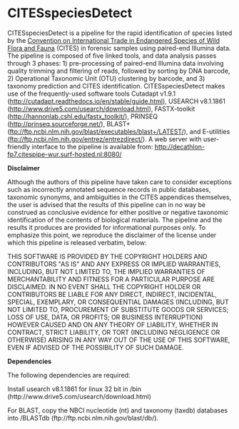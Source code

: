 # CITESspeciesDetect
CITESspeciesDetect is a pipeline for the rapid identification of species listed by the <a href="https://www.cites.org/">Convention on International Trade in Endangered Species of Wild Flora and Fauna</a> (CITES) in forensic samples using paired-end Illumina data. The pipeline is composed of five linked tools, and data analysis passes through 3 phases: 1) pre-processing of paired-end Illumina data involving quality trimming and filtering of reads, followed by sorting by DNA barcode, 2) Operational Taxonomic Unit (OTU) clustering by barcode, and 3) taxonomy prediction and CITES identification. CITESspeciesDetect makes use of the frequently-used software tools Cutadapt v1.9.1 (http://cutadapt.readthedocs.io/en/stable/guide.html), USEARCH v8.1.1861 (http://www.drive5.com/usearch/download.html), FASTX-toolkit (http://hannonlab.cshl.edu/fastx_toolkit/), PRINSEQ (http://prinseq.sourceforge.net/), BLAST+ (ftp://ftp.ncbi.nlm.nih.gov/blast/executables/blast+/LATEST/), and E-utilities (ftp://ftp.ncbi.nlm.nih.gov/entrez/entrezdirect/).
A web server with user-friendly interface to the pipeline is available from: http://decathlon-fp7.citespipe-wur.surf-hosted.nl:8080/


<strong>Disclaimer</strong>

Although the authors of this pipeline have taken care to consider exceptions such as incorrectly annotated sequence records in public databases, taxonomic synonyms, and ambiguities in the CITES appendices themselves, the user is advised that the results of this pipeline can in no way be construed as conclusive evidence for either positive or negative taxonomic identification of the contents of biological materials. The pipeline and the results it produces are provided for informational purposes only. To emphasize this point, we reproduce the disclaimer of the license under which this pipeline is released verbatim, below:

THIS SOFTWARE IS PROVIDED BY THE COPYRIGHT HOLDERS AND CONTRIBUTORS "AS IS" AND ANY EXPRESS OR IMPLIED WARRANTIES, INCLUDING, BUT NOT LIMITED TO, THE IMPLIED WARRANTIES OF MERCHANTABILITY AND FITNESS FOR A PARTICULAR PURPOSE ARE DISCLAIMED. IN NO EVENT SHALL THE COPYRIGHT HOLDER OR CONTRIBUTORS BE LIABLE FOR ANY DIRECT, INDIRECT, INCIDENTAL, SPECIAL, EXEMPLARY, OR CONSEQUENTIAL DAMAGES (INCLUDING, BUT NOT LIMITED TO, PROCUREMENT OF SUBSTITUTE GOODS OR SERVICES; LOSS OF USE, DATA, OR PROFITS; OR BUSINESS INTERRUPTION) HOWEVER CAUSED AND ON ANY THEORY OF LIABILITY, WHETHER IN CONTRACT, STRICT LIABILITY, OR TORT (INCLUDING NEGLIGENCE OR OTHERWISE) ARISING IN ANY WAY OUT OF THE USE OF THIS SOFTWARE, EVEN IF ADVISED OF THE POSSIBILITY OF SUCH DAMAGE.




<strong>Dependencies</strong>

The following dependencies are required:
<p>Install usearch v8.1.1861 for linux 32 bit in /bin (http://www.drive5.com/usearch/download.html)</p>
<p>For BLAST, copy the NBCI nucleotide (nt) and taxonomy (taxdb) databases into /BLASTdb (ftp://ftp.ncbi.nlm.nih.gov/blast/db/).</p>


